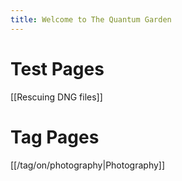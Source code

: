 ```yaml
---
title: Welcome to The Quantum Garden
---
```



# Test Pages
[[Rescuing DNG files]]

# Tag Pages
[[/tag/on/photography|Photography]]